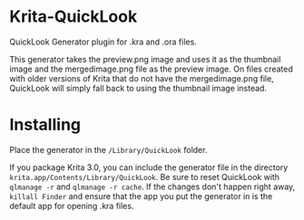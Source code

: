 # Krita-QuickLook
QuickLook Generator plugin for .kra and .ora files.

This generator takes the preview.png image and uses it as the thumbnail image and the mergedimage.png file as the preview image. On files created with older versions of Krita that do not have the mergedimage.png file, QuickLook will simply fall back to using the thumbnail image instead.

# Installing
Place the generator in the `/Library/QuickLook` folder.

If you package Krita 3.0, you can include the generator file in the directory `krita.app/Contents/Library/QuickLook`. Be sure to reset QuickLook with `qlmanage -r` and `qlmanage -r cache`. If the changes don't happen right away, `killall Finder` and ensure that the app you put the generator in is the default app for opening .kra files.
